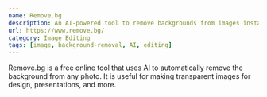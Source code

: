 ```yaml
---
name: Remove.bg
description: An AI-powered tool to remove backgrounds from images instantly.
url: https://www.remove.bg/
category: Image Editing
tags: [image, background-removal, AI, editing]
---
```


Remove.bg is a free online tool that uses AI to automatically remove the background from any photo. It is useful for making transparent images for design, presentations, and more.
